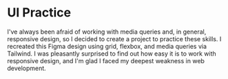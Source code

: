 # UI Practice

I've always been afraid of working with media queries and, in general, responsive design, so I decided to create a project to practice these skills. I recreated this Figma design using grid, flexbox, and media queries via Tailwind. I was pleasantly surprised to find out how easy it is to work with responsive design, and I'm glad I faced my deepest weakness in web development. 
